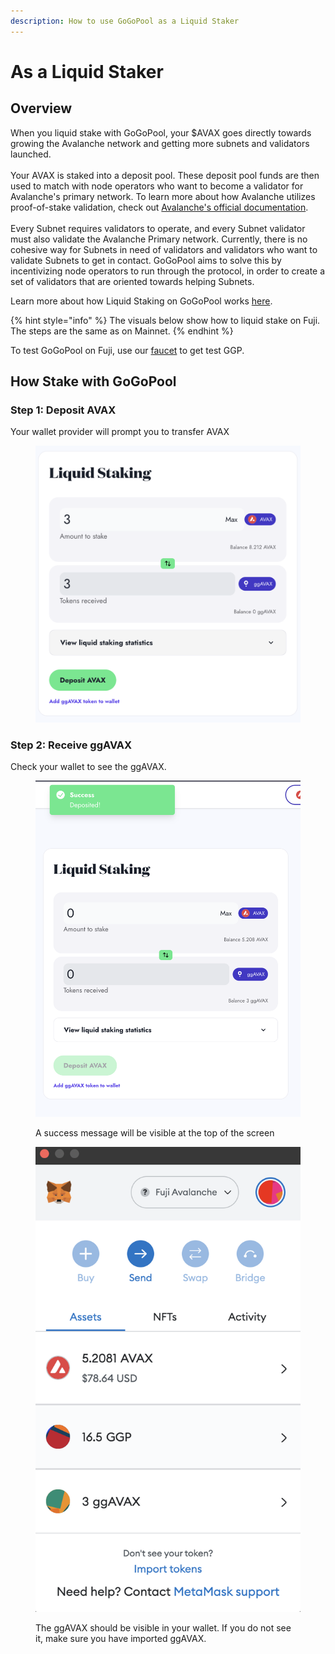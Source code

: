 ```yaml
---
description: How to use GoGoPool as a Liquid Staker
---
```


# As a Liquid Staker

## Overview

When you liquid stake with GoGoPool, your $AVAX goes directly towards growing the Avalanche network and getting more subnets and validators launched.\
\
Your AVAX is staked into a deposit pool. These deposit pool funds are then used to match with node operators who want to become a validator for Avalanche's primary network. To learn more about how Avalanche utilizes proof-of-stake validation, check out [Avalanche's official documentation](https://www.avax.network/proof-of-stake-pos).\
\
Every Subnet requires validators to operate, and every Subnet validator must also validate the Avalanche Primary network. Currently, there is no cohesive way for Subnets in need of validators and validators who want to validate Subnets to get in contact. GoGoPool aims to solve this by incentivizing node operators to run through the protocol, in order to create a set of validators that are oriented towards helping Subnets.&#x20;

Learn more about how Liquid Staking on GoGoPool works [here](../design/how-liquid-staking-works/).

{% hint style="info" %}
The visuals below show how to liquid stake on Fuji. The steps are the same as on Mainnet.&#x20;
{% endhint %}

To test GoGoPool on Fuji, use our [faucet](https://anr-ggp-faucet.fly.dev/) to get test GGP.

## How Stake with GoGoPool

### Step 1: Deposit AVAX

Your wallet provider will prompt you to transfer AVAX

<figure><img src="../.gitbook/assets/gogopool_liquid_stake_avax.png" alt=""><figcaption></figcaption></figure>

### Step 2: Receive ggAVAX

Check your wallet to see the ggAVAX.

<figure><img src="../.gitbook/assets/gogopool_ui_liquid_stake_success.png" alt=""><figcaption><p>A success message will be visible at the top of the screen</p></figcaption></figure>

<figure><img src="../.gitbook/assets/gogopool_metamask_wallet_sees_ggavax.png" alt=""><figcaption><p>The ggAVAX should be visible in your wallet. If you do not see it, make sure you have imported ggAVAX.</p></figcaption></figure>
